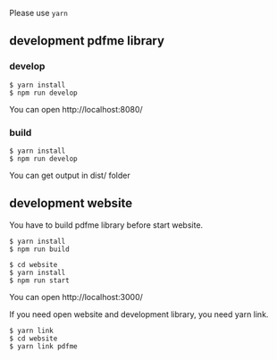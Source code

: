 Please use `yarn`

## development pdfme library

### develop

```
$ yarn install
$ npm run develop
```

You can open http://localhost:8080/

### build

```
$ yarn install
$ npm run develop
```

You can get output in dist/ folder

## development website

You have to build pdfme library before start website.

```
$ yarn install
$ npm run build
```

```
$ cd website
$ yarn install
$ npm run start

```
You can open http://localhost:3000/  

If you need open website and development library, you need yarn link.

```
$ yarn link
$ cd website
$ yarn link pdfme
```

